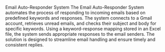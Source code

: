 Email Auto-Responder System
The Email Auto-Responder System automates the process of responding to incoming emails based on predefined keywords and responses. The system connects to a Gmail account, retrieves unread emails, and checks their subject and body for specific keywords. Using a keyword-response mapping stored in an Excel file, the system sends appropriate responses to the email senders. The solution is designed to streamline email handling and ensure timely and consistent replies.

